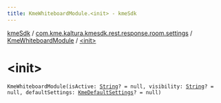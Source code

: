 ```yaml
---
title: KmeWhiteboardModule.<init> - kmeSdk
---
```


[kmeSdk](../../index.html) / [com.kme.kaltura.kmesdk.rest.response.room.settings](../index.html) / [KmeWhiteboardModule](index.html) / [&lt;init&gt;](./-init-.html)

# &lt;init&gt;

`KmeWhiteboardModule(isActive: `[`String`](https://kotlinlang.org/api/latest/jvm/stdlib/kotlin/-string/index.html)`? = null, visibility: `[`String`](https://kotlinlang.org/api/latest/jvm/stdlib/kotlin/-string/index.html)`? = null, defaultSettings: `[`KmeDefaultSettings`](../-kme-default-settings/index.html)`? = null)`